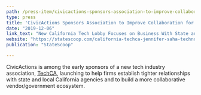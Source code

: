 ```yaml
---
path: /press-item/civicactions-sponsors-association-to-improve-collaboration
type: press
title: 'CivicActions Sponsors Association to Improve Collaboration for California Government and Tech Industry'
date: "2019-12-06"
link_text: "New California Tech Lobby Focuses on Business With State and Local Government"
website: "https://statescoop.com/california-techca-jennifer-saha-technology-industry-association/"
publication: "StateScoop"

---
```


CivicActions is among the early sponsors of a new tech industry association, [TechCA](https://techca.org/), launching to help firms establish tighter relationships with state and local California agencies and to build a more collaborative vendor/government ecosystem.
